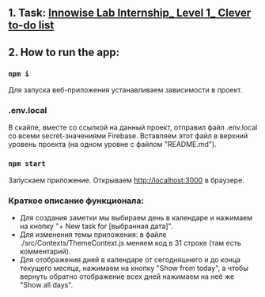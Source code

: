 ## 1. Task: [Innowise Lab Internship_ Level 1_ Clever to-do list](https://github.com/questcool/Innowise-Lab-Internship-Level-1-Clever-to-do-list/blob/master/Innowise%20Lab%20Internship_%20Level%201_%20Clever%20to-do%20list.docx)

## 2. How to run the app:

### `npm i`
Для запуска веб-приложения устанавливаем зависимости в проект.

### .env.local
В скайпе, вместе со ссылкой на данный проект, отправил файл .env.local со всеми secret-значениями Firebase.
Вставляем этот файл в верхний уровень проекта (на одном уровне с файлом "README.md").

### `npm start`
Запускаем приложение.
Открываем [http://localhost:3000](http://localhost:3000) в браузере.

### Краткое описание функционала:
- Для создания заметки мы выбираем день в календаре и нажимаем на кнопку "+ New task for [выбранная дата]".  
- Для изменения темы приложения: в файле ./src/Contexts/ThemeContext.js меняем код в 31 строке (там есть комментарий).  
- Для отображения дней в календаре от сегодняшнего и до конца текущего месяца, нажимаем на кнопку "Show from today", 
а чтобы вернуть обратно отображение всех дней нажимаем на неё же "Show all days".  


